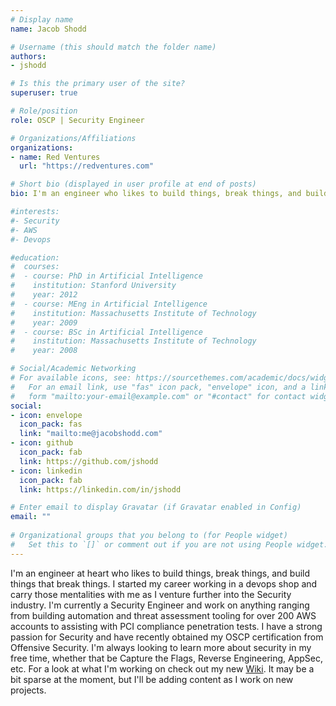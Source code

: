 ```yaml
---
# Display name
name: Jacob Shodd

# Username (this should match the folder name)
authors:
- jshodd

# Is this the primary user of the site?
superuser: true

# Role/position
role: OSCP | Security Engineer

# Organizations/Affiliations
organizations:
- name: Red Ventures
  url: "https://redventures.com"

# Short bio (displayed in user profile at end of posts)
bio: I'm an engineer who likes to build things, break things, and build things that break things. 

#interests:
#- Security
#- AWS
#- Devops 

#education:
#  courses:
#  - course: PhD in Artificial Intelligence
#    institution: Stanford University
#    year: 2012
#  - course: MEng in Artificial Intelligence
#    institution: Massachusetts Institute of Technology
#    year: 2009
#  - course: BSc in Artificial Intelligence
#    institution: Massachusetts Institute of Technology
#    year: 2008

# Social/Academic Networking
# For available icons, see: https://sourcethemes.com/academic/docs/widgets/#icons
#   For an email link, use "fas" icon pack, "envelope" icon, and a link in the
#   form "mailto:your-email@example.com" or "#contact" for contact widget.
social:
- icon: envelope
  icon_pack: fas
  link: "mailto:me@jacobshodd.com"
- icon: github
  icon_pack: fab
  link: https://github.com/jshodd
- icon: linkedin
  icon_pack: fab
  link: https://linkedin.com/in/jshodd

# Enter email to display Gravatar (if Gravatar enabled in Config)
email: ""
  
# Organizational groups that you belong to (for People widget)
#   Set this to `[]` or comment out if you are not using People widget.  
--- 
```


I'm an engineer at heart who likes to build things, break things, and build
things that break things. I started my career working in a devops shop and carry
those mentalities with me as I venture further into the Security industry. I'm
currently a Security Engineer and work on anything ranging from building
automation and threat assessment tooling for over 200 AWS accounts to assisting
with PCI compliance penetration tests. I have a strong passion for Security and
have recently obtained my OSCP certification from Offensive Security. I'm always
looking to learn more about security in my free time, whether that be Capture
the Flags, Reverse Engineering, AppSec, etc. For a look at what I'm working on
check out my new [Wiki](https://wiki.jacobshodd.com). It may be a bit sparse at
the moment, but I'll be adding content as I work on new projects.

